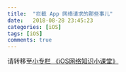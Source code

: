 ```yaml
---
title:  "拦截 App 网络请求的那些事儿" 
date:   2018-08-28 23:45:23
categories: [iOS]
tags: [iOS]
comments: true
---
```

请转移至[小专栏 《iOS网络知识小课堂》](https://xiaozhuanlan.com/topic/6395124870)
